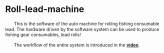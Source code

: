 # Roll-lead-machine
 
　　This is the software of the auto machine for rolling fishing consumable lead. The hardware driven by the software system can be used to produce fishing gear consumables, lead rolls!  
  
　　The workflow of the entire system is introduced in the [**video**](https://www.bilibili.com/video/BV1Ef4y1e7PM).  
  
  
  





